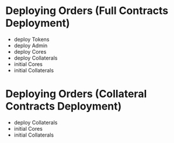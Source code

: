 # Deploying Orders (Full Contracts Deployment)

-   deploy Tokens
-   deploy Admin
-   deploy Cores
-   deploy Collaterals
-   initial Cores
-   initial Collaterals

# Deploying Orders (Collateral Contracts Deployment)

-   deploy Collaterals
-   initial Cores
-   initial Collaterals
